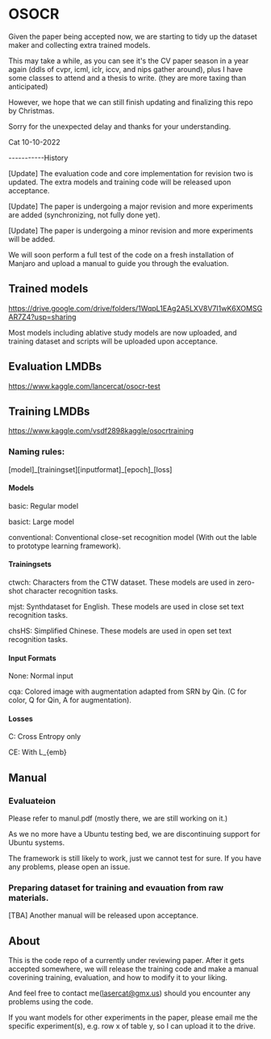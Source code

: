 # OSOCR




Given the paper being accepted now, we are starting to tidy up the dataset maker and collecting extra trained models.

This may take a while, as you can see it's the CV paper season in a year again (ddls of cvpr, icml, iclr, iccv, and nips gather around),
plus I have some classes to attend and a thesis to write.  (they are more taxing than anticipated) 

However, we hope that we can still finish updating and finalizing this repo by Christmas. 

Sorry for the unexpected delay and thanks for your understanding.

Cat 10-10-2022


-----------History


[Update]
The evaluation code and core implementation for revision two is updated. The extra models and training code will be released upon acceptance. 




[Update]
The paper is undergoing a major revision and more experiments are added (synchronizing, not fully done yet).

[Update]
The paper is undergoing a minor revision and more experiments will be added.


We will soon perform a full test of the code on a fresh installation of Manjaro and upload a manual to guide you through the evaluation.


## Trained models
https://drive.google.com/drive/folders/1WqpL1EAg2A5LXV8V7I1wK6XOMSGAR7Z4?usp=sharing

Most models including ablative study models are now uploaded, and 
training dataset and scripts will be uploaded upon acceptance.


## Evaluation LMDBs
https://www.kaggle.com/lancercat/osocr-test

## Training LMDBs
https://www.kaggle.com/vsdf2898kaggle/osocrtraining


### Naming rules:
\[model\]\_\[trainingset\]\[inputformat\]\_\[epoch\]\_\[loss\]

#### Models
basic: Regular model

basict: Large model

conventional: Conventional close-set recognition model (With out the lable to prototype learning framework).

#### Trainingsets
ctwch: Characters from the CTW dataset. These models are used in zero-shot character recognition tasks. 

mjst: Synthdataset for English.   These models are used in close set text recognition tasks. 

chsHS: Simplified Chinese. These models are used in open set text recognition tasks. 

#### Input Formats
None: Normal input

cqa: Colored image with augmentation adapted from SRN by Qin. (C for color, Q for Qin, A for augmentation).

#### Losses
C: Cross Entropy only

CE: With L_{emb}


## Manual
### Evaluateion
Please refer to manul.pdf (mostly there, we are still working on it.)

As we no more have a Ubuntu testing bed, we are discontinuing support for Ubuntu systems. 

The framework is still likely to work, just we cannot test for sure.
If you have any problems, please open an issue.


### Preparing dataset for training and evauation from raw materials.
[TBA] Another manual will be released upon acceptance.


## About
This is the code repo of a currently under reviewing paper. 
After it gets accepted somewhere, we will release the training code and make a manual coverining training, evaluation, and how to modify it to your liking.

And feel free to contact me(lasercat@gmx.us) should you encounter any problems using the code.

If you want models for other experiments in the paper, please email me the specific experiment(s), e.g. row x of table y, so I can upload it to the drive. 


